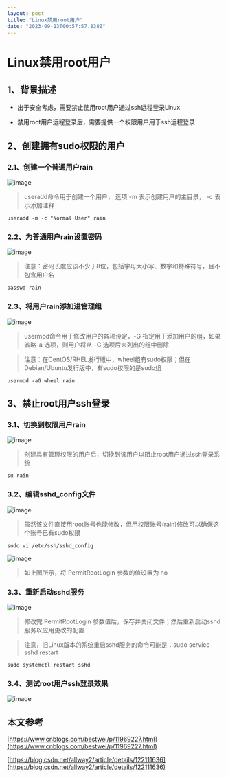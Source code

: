 ```yaml
---
layout: post
title: "Linux禁用root用户"
date: "2023-09-13T00:57:57.838Z"
---
```

Linux禁用root用户
=============

1、背景描述
------

*   出于安全考虑，需要禁止使用root用户通过ssh远程登录Linux
    
*   禁用root用户远程登录后，需要提供一个权限用户用于ssh远程登录
    

2、创建拥有sudo权限的用户
---------------

### 2.1、创建一个普通用户rain

![image](https://img2023.cnblogs.com/blog/2052479/202309/2052479-20230912114012973-1964865563.png)

> useradd命令用于创建一个用户， 选项 -m 表示创建用户的主目录， -c 表示添加注释

    useradd -m -c "Normal User" rain
    

### 2.2、为普通用户rain设置密码

![image](https://img2023.cnblogs.com/blog/2052479/202309/2052479-20230912114523521-55199892.png)

> 注意：密码长度应该不少于8位，包括字母大小写、数字和特殊符号，且不包含用户名

    passwd rain
    

### 2.3、将用户rain添加进管理组

![image](https://img2023.cnblogs.com/blog/2052479/202309/2052479-20230912120013444-189955028.png)

> usermod命令用于修改用户的各项设定，-G 指定用于添加用户的组，如果省略-a 选项，则用户将从 -G 选项后未列出的组中删除

> 注意：在CentOS/RHEL发行版中，wheel组有sudo权限；但在Debian/Ubuntu发行版中，有sudo权限的是sudo组

    usermod -aG wheel rain
    

3、禁止root用户ssh登录
---------------

### 3.1、切换到权限用户rain

![image](https://img2023.cnblogs.com/blog/2052479/202309/2052479-20230912152006817-278449926.png)

> 创建具有管理权限的用户后，切换到该用户以阻止root用户通过ssh登录系统

    su rain
    

### 3.2、编辑sshd\_config文件

![image](https://img2023.cnblogs.com/blog/2052479/202309/2052479-20230912152406555-870337676.png)

> 虽然该文件直接用root账号也能修改，但用权限账号(rain)修改可以确保这个账号已有sudo权限

    sudo vi /etc/ssh/sshd_config
    

![image](https://img2023.cnblogs.com/blog/2052479/202309/2052479-20230912152556718-823452025.png)

> 如上图所示，将 PermitRootLogin 参数的值设置为 no

### 3.3、重新启动sshd服务

![image](https://img2023.cnblogs.com/blog/2052479/202309/2052479-20230912152818072-781066022.png)

> 修改完 PermitRootLogin 参数值后，保存并关闭文件；然后重新启动sshd服务以应用更改的配置

> 注意，旧Linux版本的系统重启sshd服务的命令可能是：sudo service sshd restart

    sudo systemctl restart sshd
    

### 3.4、测试root用户ssh登录效果

![image](https://img2023.cnblogs.com/blog/2052479/202309/2052479-20230912153138473-387777110.png)

本文参考
----

[https://www.cnblogs.com/bestwei/p/11969227.html](https://www.cnblogs.com/bestwei/p/11969227.html)

[https://blog.csdn.net/allway2/article/details/122111636](https://blog.csdn.net/allway2/article/details/122111636)